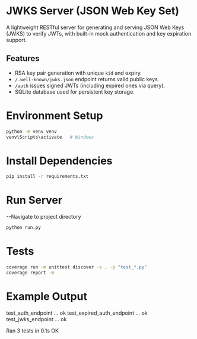 # JWKS Server (JSON Web Key Set)
A lightweight RESTful server for generating and serving JSON Web Keys (JWKS) to verify JWTs, with built-in mock authentication and key expiration support.


## Features
- RSA key pair generation with unique `kid` and expiry.
- `/.well-known/jwks.json` endpoint returns valid public keys.
- `/auth` issues signed JWTs (including expired ones via query).
- SQLite database used for persistent key storage.


# Environment Setup
```bash
python -m venv venv
venv\Scripts\activate   # Windows
```

# Install Dependencies
```bash
pip install -r requirements.txt
```

# Run Server
--Navigate to project directory
```bash
python run.py
```

# Tests
```bash
coverage run -m unittest discover -s . -p "test_*.py"
coverage report -m
```

# Example Output
test_auth_endpoint         ... ok
test_expired_auth_endpoint ... ok
test_jwks_endpoint         ... ok

Ran 3 tests in 0.1s
OK


